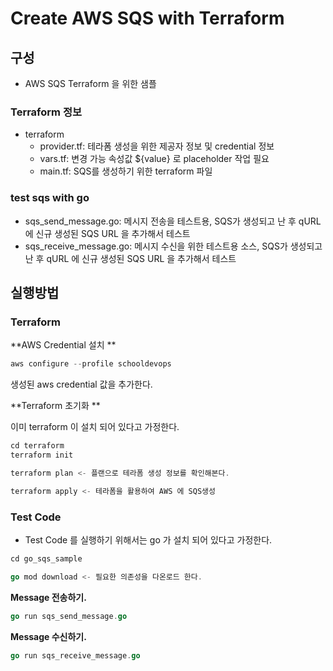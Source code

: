 # Create AWS SQS with Terraform

## 구성 

- AWS SQS Terraform 을 위한 샘플 

### Terraform 정보 

- terraform 
  - provider.tf: 테라폼 생성을 위한 제공자 정보 및 credential 정보 
  - vars.tf: 변경 가능 속성값 ${value} 로 placeholder 작업 필요
  - main.tf: SQS를 생성하기 위한 terraform 파일 

### test sqs with go

- sqs_send_message.go: 메시지 전송을 테스트용, SQS가 생성되고 난 후  qURL 에 신규 생성된 SQS URL 을 추가해서 테스트 
- sqs_receive_message.go: 메시지 수신을 위한 테스트용 소스, SQS가 생성되고 난 후  qURL 에 신규 생성된 SQS URL 을 추가해서 테스트 

## 실행방법 

### Terraform 

**AWS Credential 설치 **

```go
aws configure --profile schooldevops
```

생성된 aws credential 값을 추가한다. 

**Terraform 초기화 **

이미 terraform 이 설치 되어 있다고 가정한다. 

```go
cd terraform
terraform init 

terraform plan <- 플랜으로 테라폼 생성 정보를 확인해본다. 

terraform apply <- 테라폼을 활용하여 AWS 에 SQS생성 
```

### Test Code

- Test Code 를 실행하기 위해서는 go 가 설치 되어 있다고 가정한다. 

```go
cd go_sqs_sample

go mod download <- 필요한 의존성을 다온로드 한다. 
```

**Message 전송하기.**

```go
go run sqs_send_message.go
```

**Message 수신하기.**

```go
go run sqs_receive_message.go
```


